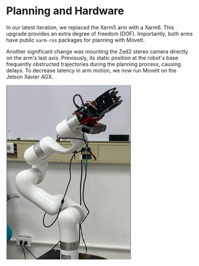 # Planning and Hardware

In our latest iteration, we replaced the Xarm5 arm with a Xarm6. This upgrade provides an extra degree of freedom (DOF). Importantly, both arms have public `xarm-ros` packages for planning with MoveIt.

Another significant change was mounting the Zed2 stereo camera directly on the arm's last axis. Previously, its static position at the robot's base frequently obstructed trajectories during the planning process, causing delays. To decrease latency in arm motion, we now run MoveIt on the Jetson Xavier AGX.

![Xarm6 with Zed2](/assets/home/Manipulation/xarm.png)